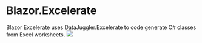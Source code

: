# Blazor.Excelerate
Blazor Excelerate uses DataJuggler.Excelerate to code generate C# classes from Excel worksheets.
<img src =https://excelerate.datajuggler.com/Images/ExcelerateLogoLargeWhite.png>

